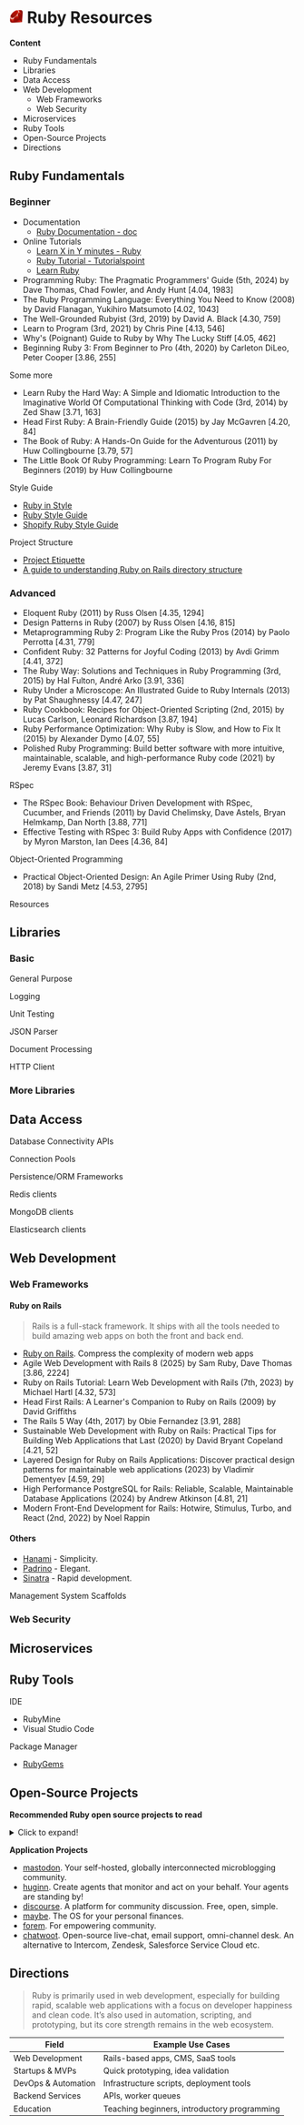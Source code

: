 # <img src="/assets/icon/programming-languages/Ruby.svg" width="24px"/> Ruby Resources

**Content**

- Ruby Fundamentals
- Libraries
- Data Access
- Web Development
  - Web Frameworks
  - Web Security
- Microservices
- Ruby Tools
- Open-Source Projects
- Directions

## Ruby Fundamentals

### Beginner

- Documentation
  - [Ruby Documentation - doc]( https://www.ruby-lang.org/en/documentation/ )
- Online Tutorials
  - [Learn X in Y minutes - Ruby](https://learnxinyminutes.com/docs/ruby/)
  - [Ruby Tutorial - Tutorialspoint](https://www.tutorialspoint.com/ruby/)
  - [Learn Ruby](https://www.learnrubyonline.org/)
- Programming Ruby: The Pragmatic Programmers' Guide (5th, 2024) by Dave Thomas, Chad Fowler, and Andy Hunt [4.04, 1983]
- The Ruby Programming Language: Everything You Need to Know (2008) by David Flanagan, Yukihiro Matsumoto [4.02, 1043]
- The Well-Grounded Rubyist (3rd, 2019) by David A. Black [4.30, 759]
- Learn to Program (3rd, 2021) by Chris Pine [4.13, 546]
- Why's (Poignant) Guide to Ruby by Why The Lucky Stiff [4.05, 462]
- Beginning Ruby 3: From Beginner to Pro (4th, 2020) by Carleton DiLeo, Peter Cooper [3.86, 255]

Some more

- Learn Ruby the Hard Way: A Simple and Idiomatic Introduction to the Imaginative World Of Computational Thinking with Code (3rd, 2014) by Zed Shaw [3.71, 163]
- Head First Ruby: A Brain-Friendly Guide (2015) by Jay McGavren [4.20, 84]
- The Book of Ruby: A Hands-On Guide for the Adventurous (2011) by Huw Collingbourne [3.79, 57]
- The Little Book Of Ruby Programming: Learn To Program Ruby For Beginners (2019) by Huw Collingbourne

Style Guide

- [Ruby in Style](https://ruby.style/)
- [Ruby Style Guide](https://rubystyle.guide/)
- [Shopify Ruby Style Guide](https://ruby-style-guide.shopify.dev/#ruby-style-guide)

Project Structure

- [Project Etiquette](https://backend.turing.edu/module1/lessons/project_etiquette)
- [A guide to understanding Ruby on Rails directory structure](https://github.com/jwipeout/rails-directory-structure-guide)

### Advanced

- Eloquent Ruby (2011) by Russ Olsen [4.35, 1294]
- Design Patterns in Ruby (2007) by Russ Olsen [4.16, 815]
- Metaprogramming Ruby 2: Program Like the Ruby Pros (2014) by Paolo Perrotta [4.31, 779]
- Confident Ruby: 32 Patterns for Joyful Coding (2013) by Avdi Grimm [4.41, 372]
- The Ruby Way: Solutions and Techniques in Ruby Programming (3rd, 2015) by Hal Fulton, André Arko [3.91, 336]
- Ruby Under a Microscope: An Illustrated Guide to Ruby Internals (2013) by Pat Shaughnessy [4.47, 247]
- Ruby Cookbook: Recipes for Object-Oriented Scripting (2nd, 2015) by Lucas Carlson, Leonard Richardson [3.87, 194]
- Ruby Performance Optimization: Why Ruby is Slow, and How to Fix It (2015) by Alexander Dymo [4.07, 55]
- Polished Ruby Programming: Build better software with more intuitive, maintainable, scalable, and high-performance Ruby code (2021) by Jeremy Evans [3.87, 31]

RSpec

- The RSpec Book: Behaviour Driven Development with RSpec, Cucumber, and Friends (2011) by David Chelimsky, Dave Astels, Bryan Helmkamp, Dan North [3.88, 771]
- Effective Testing with RSpec 3: Build Ruby Apps with Confidence (2017) by Myron Marston, Ian Dees [4.36, 84]

Object-Oriented Programming

- Practical Object-Oriented Design: An Agile Primer Using Ruby (2nd, 2018) by Sandi Metz [4.53, 2795]

Resources


## Libraries

### Basic

General Purpose

Logging

Unit Testing

JSON Parser

Document Processing

HTTP Client

### More Libraries


## Data Access

Database Connectivity APIs


Connection Pools


Persistence/ORM Frameworks


Redis clients


MongoDB clients


Elasticsearch clients


## Web Development

### Web Frameworks

#### Ruby on Rails

>Rails is a full-stack framework. It ships with all the tools needed to build amazing web apps on both the front and back end.

- [Ruby on Rails](https://rubyonrails.org/). Compress the complexity of modern web apps
- Agile Web Development with Rails 8 (2025) by Sam Ruby, Dave Thomas [3.86, 2224]
- Ruby on Rails Tutorial: Learn Web Development with Rails (7th, 2023) by Michael Hartl [4.32, 573]
- Head First Rails: A Learner's Companion to Ruby on Rails (2009) by David Griffiths 
- The Rails 5 Way (4th, 2017) by Obie Fernandez [3.91, 288]
- Sustainable Web Development with Ruby on Rails: Practical Tips for Building Web Applications that Last (2020) by David Bryant Copeland  [4.21, 52]
- Layered Design for Ruby on Rails Applications: Discover practical design patterns for maintainable web applications (2023) by Vladimir Dementyev [4.59, 29]
- High Performance PostgreSQL for Rails: Reliable, Scalable, Maintainable Database Applications (2024) by Andrew Atkinson [4.81, 21]
- Modern Front-End Development for Rails: Hotwire, Stimulus, Turbo, and React (2nd, 2022) by Noel Rappin

#### Others

- [Hanami](https://hanamirb.org/) - Simplicity.
- [Padrino](https://padrinorb.com/) - Elegant.
- [Sinatra](https://sinatrarb.com/) - Rapid development.


Management System Scaffolds


### Web Security


## Microservices

## Ruby Tools

IDE

- RubyMine
- Visual Studio Code

Package Manager

- [RubyGems](https://rubygems.org/)

## Open-Source Projects

**Recommended Ruby open source projects to read**

<details>
    <summary>Click to expand!</summary>

TODO

</details>

**Application Projects**


- [mastodon](https://github.com/mastodon/mastodon). Your self-hosted, globally interconnected microblogging community.
- [huginn](https://github.com/huginn/huginn). Create agents that monitor and act on your behalf. Your agents are standing by!
- [discourse](https://github.com/discourse/discourse). A platform for community discussion. Free, open, simple.
- [maybe](https://github.com/maybe-finance/maybe). The OS for your personal finances.
- [forem](https://github.com/forem/forem). For empowering community.
- [chatwoot](https://github.com/chatwoot/chatwoot). Open-source live-chat, email support, omni-channel desk. An alternative to Intercom, Zendesk, Salesforce Service Cloud etc.


## Directions

>Ruby is primarily used in web development, especially for building rapid, scalable web applications with a focus on developer happiness and clean code. It’s also used in automation, scripting, and prototyping, but its core strength remains in the web ecosystem.

| Field               | Example Use Cases                            |
| ------------------- | -------------------------------------------- |
| Web Development     | Rails-based apps, CMS, SaaS tools            |
| Startups & MVPs     | Quick prototyping, idea validation           |
| DevOps & Automation | Infrastructure scripts, deployment tools     |
| Backend Services    | APIs, worker queues                          |
| Education           | Teaching beginners, introductory programming |
